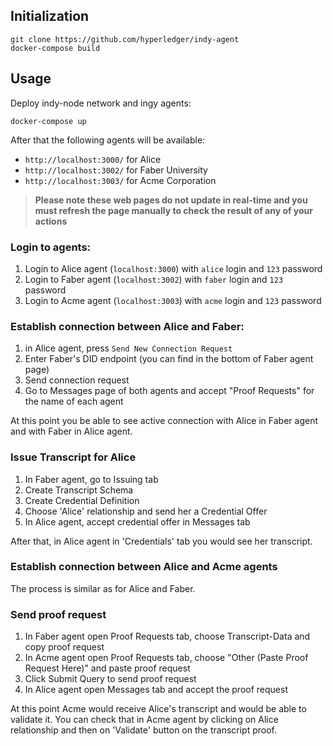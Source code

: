 ## Initialization 

```
git clone https://github.com/hyperledger/indy-agent
docker-compose build
```

## Usage

Deploy indy-node network and ingy agents:

```
docker-compose up
```

After that the following agents will be available:

* `http://localhost:3000/` for Alice
* `http://localhost:3002/` for Faber University
* `http://localhost:3003/` for Acme Corporation

> **Please note these web pages do not update in real-time and you must refresh the page manually to check the result of any of your actions**

### Login to agents:

1. Login to Alice agent (`localhost:3000`) with `alice` login and `123` password
2. Login to Faber agent (`localhost:3002`) with `faber` login and `123` password
3. Login to Acme agent (`localhost:3003`) with `acme` login and `123` password

### Establish connection between Alice and Faber:

1. in Alice agent, press `Send New Connection Request`
2. Enter Faber's DID endpoint (you can find in the bottom of Faber agent page)
3. Send connection request
4. Go to Messages page of both agents and accept "Proof Requests" for the name of each agent

At this point you be able to see active connection with Alice in Faber agent and with Faber in Alice agent.

### Issue Transcript for Alice

1. In Faber agent, go to Issuing tab
2. Create Transcript Schema
3. Create Credential Definition
4. Choose 'Alice' relationship and send her a Credential Offer
5. In Alice agent, accept credential offer in Messages tab

After that, in Alice agent in 'Credentials' tab you would see her transcript.

### Establish connection between Alice and Acme agents

The process is similar as for Alice and Faber.

### Send proof request

1. In Faber agent open Proof Requests tab, choose Transcript-Data and copy proof request
2. In Acme agent open Proof Requests tab, choose "Other (Paste Proof Request Here)" and paste proof request
3. Click Submit Query to send proof request
4. In Alice agent open Messages tab and accept the proof request

At this point Acme would receive Alice's transcript and would be able to validate it. You can check that in Acme agent by clicking on Alice relationship and then on 'Validate' button on the transcript proof.
